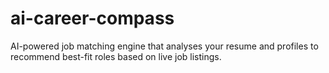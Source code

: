 # ai-career-compass
AI-powered job matching engine that analyses your resume and profiles to recommend best-fit roles based on live job listings.
